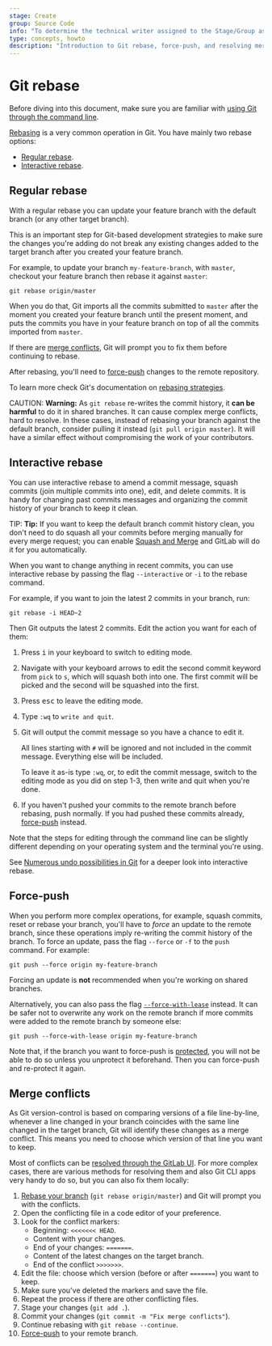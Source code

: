 ```yaml
---
stage: Create
group: Source Code
info: "To determine the technical writer assigned to the Stage/Group associated with this page, see https://about.gitlab.com/handbook/engineering/ux/technical-writing/#designated-technical-writers"
type: concepts, howto
description: "Introduction to Git rebase, force-push, and resolving merge conflicts through the command line."
---
```


# Git rebase

Before diving into this document, make sure you are familiar with [using Git through the command line](../../gitlab-basics/start-using-git.md).

[Rebasing](https://git-scm.com/docs/git-rebase) is a very common operation in
Git. You have mainly two rebase options:

- [Regular rebase](#regular-rebase).
- [Interactive rebase](#interactive-rebase).

## Regular rebase

With a regular rebase you can update your feature branch with the default
branch (or any other target branch).

This is an important step for Git-based development strategies to make sure
the changes you're adding do not break any existing changes added to the
target branch after you created your feature branch.

For example, to update your branch `my-feature-branch`, with `master`,
checkout your feature branch then rebase it against `master`:

```shell
git rebase origin/master
```

When you do that, Git imports all the commits submitted to `master` after the
moment you created your feature branch until the present moment, and puts the
commits you have in your feature branch on top of all the commits imported from
`master`.

If there are [merge conflicts](#merge-conflicts), Git will prompt you to fix
them before continuing to rebase.

After rebasing, you'll need to [force-push](#force-push) changes to the remote
repository.

To learn more check Git's documentation on [rebasing strategies](https://git-scm.com/book/en/v2/Git-Branching-Rebasing).

CAUTION: **Warning:**
As `git rebase` re-writes the commit history, it **can be harmful** to do it in
shared branches. It can cause complex merge conflicts, hard to resolve. In
these cases, instead of rebasing your branch against the default branch,
consider pulling it instead (`git pull origin master`). It will have a
similar effect without compromising the work of your contributors.

## Interactive rebase

You can use interactive rebase to amend a commit message, squash commits
(join multiple commits into one), edit, and delete commits. It is handy for
changing past commits messages and organizing the commit history of your
branch to keep it clean.

TIP: **Tip:**
If you want to keep the default branch commit history clean, you don't need to
do squash all your commits before merging manually for every merge request;
you can enable [Squash and Merge](../../user/project/merge_requests/squash_and_merge.md)
and GitLab will do it for you automatically.

When you want to change anything in recent commits, you can use interactive
rebase by passing the flag `--interactive` or `-i` to the rebase command.

For example, if you want to join the latest 2 commits in your branch, run:

```shell
git rebase -i HEAD~2
```

Then Git outputs the latest 2 commits. Edit the action you want for each of them:

1. Press <kbd>i</kbd> in your keyboard to switch to editing mode.
1. Navigate with your keyboard arrows to edit the second commit keyword from
   `pick` to `s`, which will squash both into one. The first commit will be
   picked and the second will be squashed into the first.
1. Press <kbd>esc</kbd> to leave the editing mode.
1. Type `:wq` to `write and quit`.
1. Git will output the commit message so you have a chance to edit it.

   All lines starting with `#` will be ignored and not included in the commit
   message. Everything else will be included.

   To leave it as-is type `:wq`, or, to edit the commit message, switch to the
   editing mode as you did on step 1-3, then write and quit when you're done.

1. If you haven't pushed your commits to the remote branch before rebasing,
push normally. If you had pushed these commits already, [force-push](#force-push) instead.

Note that the steps for editing through the command line can be slightly
different depending on your operating system and the terminal you're using.

See [Numerous undo possibilities in Git](numerous_undo_possibilities_in_git/index.md#with-history-modification)
for a deeper look into interactive rebase.

## Force-push

When you perform more complex operations, for example, squash commits, reset or
rebase your branch, you'll have to _force_ an update to the remote branch,
since these operations imply re-writing the commit history of the branch.
To force an update, pass the flag `--force` or `-f` to the `push` command. For
example:

```shell
git push --force origin my-feature-branch
```

Forcing an update is **not** recommended when you're working on shared
branches.

Alternatively, you can also pass the flag [`--force-with-lease`](https://git-scm.com/docs/git-push#Documentation/git-push.txt---force-with-leaseltrefnamegt)
instead. It can be safer not to overwrite any work on the remote
branch if more commits were added to the remote branch by someone else:

```shell
git push --force-with-lease origin my-feature-branch
```

Note that, if the branch you want to force-push is [protected](../../user/project/protected_branches.md),
you will not be able to do so unless you unprotect it beforehand. Then you can
force-push and re-protect it again.

## Merge conflicts

As Git version-control is based on comparing versions of a file line-by-line,
whenever a line changed in your branch coincides with the same line changed in
the target branch, Git will identify these changes as a merge conflict. This
means you need to choose which version of that line you want to keep.

Most of conflicts can be [resolved through the GitLab UI](../../user/project/merge_requests/resolve_conflicts.md).
For more complex cases, there are various methods for resolving them and
also Git CLI apps very handy to do so, but you can also fix them locally:

1. [Rebase your branch](#git-rebase) (`git rebase origin/master`) and Git will
   prompt you with the conflicts.
1. Open the conflicting file in a code editor of your preference.
1. Look for the conflict markers:
   - Beginning: `<<<<<<< HEAD`.
   - Content with your changes.
   - End of your changes: `=======`.
   - Content of the latest changes on the target branch.
   - End of the conflict `>>>>>>>`.
1. Edit the file: choose which version (before or after `=======`) you want to keep.
1. Make sure you've deleted the markers and save the file.
1. Repeat the process if there are other conflicting files.
1. Stage your changes (`git add .`).
1. Commit your changes (`git commit -m "Fix merge conflicts"`).
1. Continue rebasing with `git rebase --continue`.
1. [Force-push](#force-push) to your remote branch.
